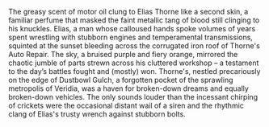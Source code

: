 The greasy scent of motor oil clung to Elias Thorne like a second skin, a familiar perfume that masked the faint metallic tang of blood still clinging to his knuckles.  Elias, a man whose calloused hands spoke volumes of years spent wrestling with stubborn engines and temperamental transmissions, squinted at the sunset bleeding across the corrugated iron roof of Thorne's Auto Repair.  The sky, a bruised purple and fiery orange, mirrored the chaotic jumble of parts strewn across his cluttered workshop – a testament to the day’s battles fought and (mostly) won.  Thorne's, nestled precariously on the edge of Dustbowl Gulch, a forgotten pocket of the sprawling metropolis of Veridia, was a haven for broken-down dreams and equally broken-down vehicles.  The only sounds louder than the incessant chirping of crickets were the occasional distant wail of a siren and the rhythmic clang of Elias's trusty wrench against stubborn bolts.
